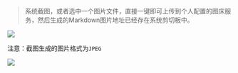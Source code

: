 > 系统截图，或者选中一个图片文件，直接一键即可上传到个人配置的图床服务，然后生成的Markdown图片地址已经存在系统剪切板中。

[![](https://img.shields.io/badge/version-v1.4-green)](./Pic%20Uploader.alfredworkflow)

注意：截图生成的图片格式为`JPEG`

![](./2020-04-04-221152.gif)
